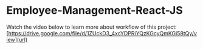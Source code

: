 # Employee-Management-React-JS

Watch the video below to learn more about workflow of this project:
[https://drive.google.com/file/d/1ZUckD3_4xcYDPRiYQzKGcyQmKGi58tQy/view](url)

